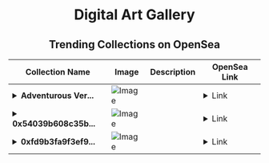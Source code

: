 <div align="center">

# Digital Art Gallery

## Trending Collections on OpenSea

| Collection Name                       | Image                                                                                     | Description                       | OpenSea Link                                                                                          |
|---------------------------------------|-------------------------------------------------------------------------------------------|-----------------------------------|--------------------------------------------------------------------------------------------------------|
| **<details><summary>Adventurous Ver...</summary>Adventurous Verdant Arrival</details>** | ![Image](https://i.seadn.io/s/raw/files/7aff387f1d592a5caaed898bacef7e37.webp?w=500&auto=format?w=200&auto=format) |  | <details><summary>Link</summary>[Adventurous Verdant Arrival](https://opensea.io/collection/adventurous-verdant-arrival)</details> |
| **<details><summary>0x54039b608c35b...</summary>0x54039b608c35b17a8aa57b8c37363f8430acfd81</details>** | ![Image](https://i.seadn.io/s/raw/files/662371d5e0a8665a35b37f8206b4c8fe.jpg?w=500&auto=format?w=200&auto=format) |  | <details><summary>Link</summary>[0x54039b608c35b17a8aa57b8c37363f8430acfd81](https://opensea.io/collection/0x54039b608c35b17a8aa57b8c37363f8430acfd81)</details> |
| **<details><summary>0xfd9b3fa9f3ef9...</summary>0xfd9b3fa9f3ef9e9b52f3aafda2c63f72fd31527d</details>** | ![Image](https://i.seadn.io/s/raw/files/662371d5e0a8665a35b37f8206b4c8fe.jpg?w=500&auto=format?w=200&auto=format) |  | <details><summary>Link</summary>[0xfd9b3fa9f3ef9e9b52f3aafda2c63f72fd31527d](https://opensea.io/collection/0xfd9b3fa9f3ef9e9b52f3aafda2c63f72fd31527d)</details> |

</div>
